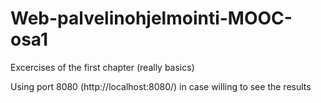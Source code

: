 # Web-palvelinohjelmointi-MOOC-osa1
Excercises of the first chapter (really basics)

Using port 8080 (http://localhost:8080/) in case willing to see the results
